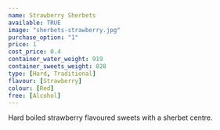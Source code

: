 ```yaml
---
name: Strawberry Sherbets
available: TRUE
image: "sherbets-strawberry.jpg"
purchase_option: "1"
price: 1
cost_price: 0.4
container_water_weight: 919
container_sweets_weight: 828
type: [Hard, Traditional]
flavour: [Strawberry]
colour: [Red]
free: [Alcohol]
---
```

Hard boiled strawberry flavoured sweets with a sherbet centre.